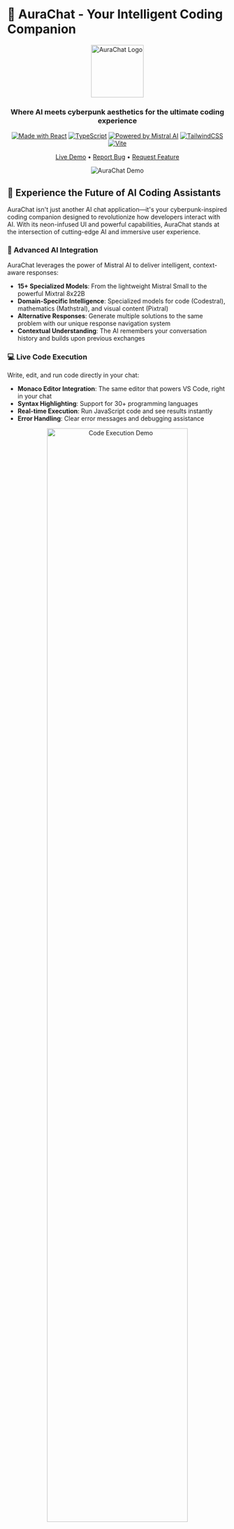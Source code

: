 # 🌟 AuraChat - Your Intelligent Coding Companion

<div align="center">
  <img src="https://raw.githubusercontent.com/lucide-icons/lucide/main/icons/sparkles.svg" alt="AuraChat Logo" width="120" height="120">
  
  <h3>Where AI meets cyberpunk aesthetics for the ultimate coding experience</h3>

  [![Made with React](https://img.shields.io/badge/React-18.3-blue?logo=react&logoColor=white)](https://reactjs.org)
  [![TypeScript](https://img.shields.io/badge/TypeScript-5.5-blue?logo=typescript&logoColor=white)](https://www.typescriptlang.org/)
  [![Powered by Mistral AI](https://img.shields.io/badge/AI-Mistral-purple?logo=openai&logoColor=white)](https://mistral.ai)
  [![TailwindCSS](https://img.shields.io/badge/Tailwind-3.4-blue?logo=tailwindcss&logoColor=white)](https://tailwindcss.com)
  [![Vite](https://img.shields.io/badge/Vite-5.4-blue?logo=vite&logoColor=white)](https://vitejs.dev)

  [Live Demo](https://aurachat.netlify.app) • [Report Bug](https://github.com/tarunerror/AuraChat/issues) • [Request Feature](https://github.com/tarunerror/AuraChat/issues)

  ![AuraChat Demo](https://i.postimg.cc/ncv1C0Cf/Screenshot-2025-02-24-112701.png)
</div>

## 🚀 Experience the Future of AI Coding Assistants

AuraChat isn't just another AI chat application—it's your cyberpunk-inspired coding companion designed to revolutionize how developers interact with AI. With its neon-infused UI and powerful capabilities, AuraChat stands at the intersection of cutting-edge AI and immersive user experience.

### 🤖 Advanced AI Integration

AuraChat leverages the power of Mistral AI to deliver intelligent, context-aware responses:

- **15+ Specialized Models**: From the lightweight Mistral Small to the powerful Mixtral 8x22B
- **Domain-Specific Intelligence**: Specialized models for code (Codestral), mathematics (Mathstral), and visual content (Pixtral)
- **Alternative Responses**: Generate multiple solutions to the same problem with our unique response navigation system
- **Contextual Understanding**: The AI remembers your conversation history and builds upon previous exchanges

### 💻 Live Code Execution

Write, edit, and run code directly in your chat:

- **Monaco Editor Integration**: The same editor that powers VS Code, right in your chat
- **Syntax Highlighting**: Support for 30+ programming languages
- **Real-time Execution**: Run JavaScript code and see results instantly
- **Error Handling**: Clear error messages and debugging assistance

<div align="center">
  <img src="https://i.postimg.cc/L8JnHJZD/code-execution.gif" alt="Code Execution Demo" width="80%">
</div>

### 🎙️ Voice Interaction

Hands-free coding assistance when you need it:

- **Speech Recognition**: Talk to your AI assistant naturally
- **Text-to-Speech**: Listen to AI responses while multitasking
- **Voice Customization**: Adjust pitch, rate, and volume to your preference
- **25+ Language Support**: Voice interaction in multiple languages

### 🌐 Multilingual Intelligence

Break down language barriers with automatic language detection and response:

- **Auto-Detection**: AuraChat identifies your language and responds accordingly
- **Native Language Display**: See both English and native language names
- **25+ Languages**: From Spanish and French to Japanese and Arabic
- **Seamless Switching**: Change languages mid-conversation without missing a beat

<div align="center">
  <table>
    <tr>
      <td align="center"><img src="https://i.postimg.cc/QCZ3Rhwh/english.png" width="200px"><br><b>English</b></td>
      <td align="center"><img src="https://i.postimg.cc/QCZ3Rhwh/spanish.png" width="200px"><br><b>Español</b></td>
      <td align="center"><img src="https://i.postimg.cc/QCZ3Rhwh/japanese.png" width="200px"><br><b>日本語</b></td>
    </tr>
  </table>
</div>

### 🔍 Web Search & Knowledge Base

Extend your AI's knowledge with integrated search capabilities:

- **Web Search**: Find information from across the internet
- **Knowledge Base**: Search within your conversation history
- **RAG Integration**: Retrieve and generate answers based on relevant context
- **Citation Support**: Track where information comes from

### 📄 Document Processing

Extract and analyze text from various file formats:

- **OCR Technology**: Extract text from images using Tesseract.js
- **PDF Support**: Parse and analyze PDF documents
- **Text Files**: Import and process plain text files
- **Context Preservation**: Maintain document structure in AI analysis

## 🎨 Cyberpunk-Inspired UI/UX

Immerse yourself in a futuristic interface:

- **Neon Aesthetics**: Vibrant cyan and purple accents against a dark backdrop
- **Glass Morphism**: Translucent panels with subtle blur effects
- **Dynamic Animations**: Smooth transitions and responsive feedback
- **Cyber Grid**: Subtle background patterns reminiscent of digital landscapes

<div align="center">
  <img src="https://i.postimg.cc/L8JnHJZD/ui-showcase.gif" alt="UI Showcase" width="80%">
</div>

## 📱 Responsive Design

A beautiful experience on any device:

- **Mobile-First Approach**: Optimized for smartphones and tablets
- **Adaptive Layout**: Seamlessly adjusts to any screen size
- **Touch Optimization**: Large touch targets and intuitive gestures
- **PWA Support**: Install as a standalone app on mobile devices

## 🛠️ Technical Architecture

AuraChat is built with a modern tech stack:

```
AuraChat
├── 🧠 AI Integration
│   ├── Mistral AI API (@mistralai/mistralai)
│   ├── LangChain Framework (@langchain/core, @langchain/community)
│   └── RAG Implementation (Vector Search)
├── 🎨 Frontend
│   ├── React 18.3 with TypeScript 5.5
│   ├── Tailwind CSS 3.4
│   ├── Vite 5.4 (Build Tool)
│   └── Lucide React (Icon System)
├── 🔧 Core Features
│   ├── Monaco Editor (@monaco-editor/react)
│   ├── Web Speech API (Voice Recognition & Synthesis)
│   ├── Tesseract.js (OCR for Images)
│   ├── Language Detection (franc, ISO-639-1)
│   └── Markdown Rendering (react-markdown)
├── 📊 Data Management
│   ├── Local Storage (Session Persistence)
│   ├── Context-Based Memory
│   └── Alternative Response Management
└── 📱 Cross-Platform
    ├── Responsive Design
    ├── Mobile Optimization
    └── Touch-Friendly Interface
```

## 🧩 Component Architecture

AuraChat follows a modular component architecture:

```
src/
├── components/
│   ├── ChatContainer/       # Message display and management
│   ├── ChatInput/           # User input with voice and file upload
│   ├── ChatMessage/         # Individual message rendering
│   ├── ChatSessions/        # Session management
│   ├── CodeBlock/           # Code execution and display
│   ├── Layout/              # Main application layout
│   ├── SearchModal/         # Knowledge search interface
│   └── WebSearchModal/      # Web search interface
├── hooks/
│   ├── useChatState/        # Chat state management
│   ├── useCodeExecution/    # Code execution logic
│   ├── useMessageHandler/   # Message processing
│   ├── useMistralClient/    # AI client initialization
│   └── useVoice/            # Voice interaction
├── utils/
│   ├── codeUtils/           # Code parsing and execution
│   ├── documentParser/      # File and image processing
│   ├── languageUtils/       # Language detection and translation
│   ├── ragUtils/            # Retrieval-augmented generation
│   └── webSearchUtils/      # Web search functionality
└── types.ts                 # TypeScript type definitions
```

## 🚀 Quick Start

```bash
# Clone the repository
git clone https://github.com/tarunerror/AuraChat

# Navigate to project directory
cd aurachat

# Install dependencies
npm install

# Add your Mistral AI API key
echo "VITE_MISTRAL_API_KEY=your_key_here" > .env

# Start the development server
npm run dev
```

## 🧠 AI Models

AuraChat gives you access to Mistral AI's full range of models:

<div align="center">
  <table>
    <tr>
      <th>Model</th>
      <th>Best For</th>
      <th>Token Limit</th>
    </tr>
    <tr>
      <td>Mistral Small</td>
      <td>Everyday coding tasks, quick responses</td>
      <td>16,384</td>
    </tr>
    <tr>
      <td>Mistral Large</td>
      <td>Complex reasoning, detailed explanations</td>
      <td>32,768</td>
    </tr>
    <tr>
      <td>Mixtral 8x22B</td>
      <td>Advanced problem-solving, research</td>
      <td>65,536</td>
    </tr>
    <tr>
      <td>Codestral</td>
      <td>Code generation, debugging, refactoring</td>
      <td>16,384</td>
    </tr>
    <tr>
      <td>Mathstral</td>
      <td>Mathematical reasoning, algorithms</td>
      <td>8,192</td>
    </tr>
  </table>
</div>

## 🔄 State Management

AuraChat uses a custom state management system:

- **Session Management**: Create, rename, and switch between chat sessions
- **Message History**: Persistent storage of all conversations
- **Alternative Responses**: Store and navigate between different AI responses
- **Model Selection**: Change AI models on a per-session basis
- **Language Detection**: Automatically detect and store the language of each session

## 🌐 Web Search Integration

AuraChat can search the web to enhance its responses:

1. **Query Processing**: Analyze user questions to determine search intent
2. **Web Search**: Retrieve relevant information from the internet
3. **Result Integration**: Incorporate search results into AI responses
4. **Citation**: Properly attribute information sources
5. **Context Preservation**: Maintain conversation context with search results

## 📊 RAG (Retrieval-Augmented Generation)

AuraChat implements RAG for improved knowledge retrieval:

1. **Text Chunking**: Split documents into manageable pieces
2. **Embedding Generation**: Create vector representations of text
3. **Similarity Search**: Find relevant information based on user queries
4. **Context Integration**: Incorporate retrieved information into responses
5. **Knowledge Base**: Build a personalized knowledge base from conversations

## 🔮 Future Roadmap

We're constantly improving AuraChat with new features:

- **Collaborative Coding**: Real-time code sharing and collaboration
- **AI Personas**: Specialized assistants for different programming domains
- **GitHub Integration**: Commit, PR, and issue management directly from chat
- **Advanced Visualization**: Generate and display charts, diagrams, and graphs
- **Custom Training**: Fine-tune models on your codebase for personalized assistance

## 🧪 Advanced Features

### Code Execution Engine

The code execution system uses a sandboxed environment to safely run JavaScript:

```javascript
export const executeCode = (code: string): string => {
  const sandbox = new Function(
    'console',
    `
    try {
      let log = '';
      const customConsole = {
        log: (...args) => {
          log += args.map(arg => 
            typeof arg === 'object' ? JSON.stringify(arg, null, 2) : String(arg)
          ).join(' ') + '\\n';
        }
      };
      ${code};
      return log;
    } catch (error) {
      throw error;
    }
    `
  );

  return sandbox({ log: console.log });
};
```

### Language Detection System

AuraChat automatically detects and adapts to the user's language:

```typescript
export const detectLanguage = (text: string): string => {
  try {
    // Use franc for language detection
    const langCode = franc.franc(text, { minLength: 3 });
    
    // Convert 3-letter code to 2-letter ISO code
    if (langCode && langCode !== 'und') {
      const iso2Code = ISO6391.getCode(ISO6391.getName(langCode));
      
      // Check if the language is in our supported languages
      if (iso2Code && SUPPORTED_LANGUAGES.some(lang => lang.code === iso2Code)) {
        return iso2Code;
      }
    }
    
    // Default to English if detection fails or language not supported
    return 'en';
  } catch (error) {
    console.error('Language detection error:', error);
    return 'en';
  }
};
```

### Alternative Response Navigation

AuraChat can generate multiple alternative responses to the same query:

```typescript
const navigateResponse = (direction: 'prev' | 'next') => {
  updateCurrentSession(session => {
    const updatedMessages = [...session.messages];
    const lastAssistantMessageIndex = updatedMessages.findIndex(
      (msg, idx) => msg.role === 'assistant' && 
      (idx === updatedMessages.length - 1 || updatedMessages[idx + 1]?.role === 'user')
    );
    
    if (lastAssistantMessageIndex === -1) return session;
    
    const lastAssistantMessage = updatedMessages[lastAssistantMessageIndex];
    
    if (!lastAssistantMessage.alternatives || lastAssistantMessage.alternatives.length === 0) {
      return session;
    }
    
    const currentIndex = lastAssistantMessage.currentAlternativeIndex || 0;
    const totalAlternatives = lastAssistantMessage.alternatives.length;
    
    let newIndex;
    if (direction === 'next') {
      newIndex = (currentIndex + 1) % (totalAlternatives + 1);
    } else {
      newIndex = (currentIndex - 1 + totalAlternatives + 1) % (totalAlternatives + 1);
    }
    
    // Update the message content based on the new index
    if (newIndex === 0) {
      // Show original response
      updatedMessages[lastAssistantMessageIndex] = {
        ...lastAssistantMessage,
        content: lastAssistantMessage.originalContent || lastAssistantMessage.content,
        currentAlternativeIndex: 0
      };
    } else {
      // Show alternative response
      updatedMessages[lastAssistantMessageIndex] = {
        ...lastAssistantMessage,
        content: lastAssistantMessage.alternatives[newIndex - 1],
        currentAlternativeIndex: newIndex
      };
    }
    
    return {
      ...session,
      messages: updatedMessages
    };
  });
};
```

## 🤝 Contributing

We welcome contributions from developers of all skill levels:

1. Fork the repository
2. Create a feature branch (`git checkout -b feature/AmazingFeature`)
3. Commit your changes (`git commit -m 'Add AmazingFeature'`)
4. Push to the branch (`git push origin feature/AmazingFeature`)
5. Open a Pull Request

Check out our [Contributing Guide](CONTRIBUTING.md) for more details.

## 📄 License

Distributed under the MIT License. See `LICENSE` for more information.

## 🌟 Show Your Support

If you find AuraChat helpful, please give it a star! ⭐️

---

<div align="center">
  <p>Made with ❤️ by <a href="https://github.com/tarunerror">Tarun Gautam</a></p>
  
  <a href="https://instagram.com/tan.error">
    <img src="https://img.shields.io/badge/Follow-%40tan.error-ff69b4?style=social&logo=instagram" alt="Instagram Follow">
  </a>
</div>